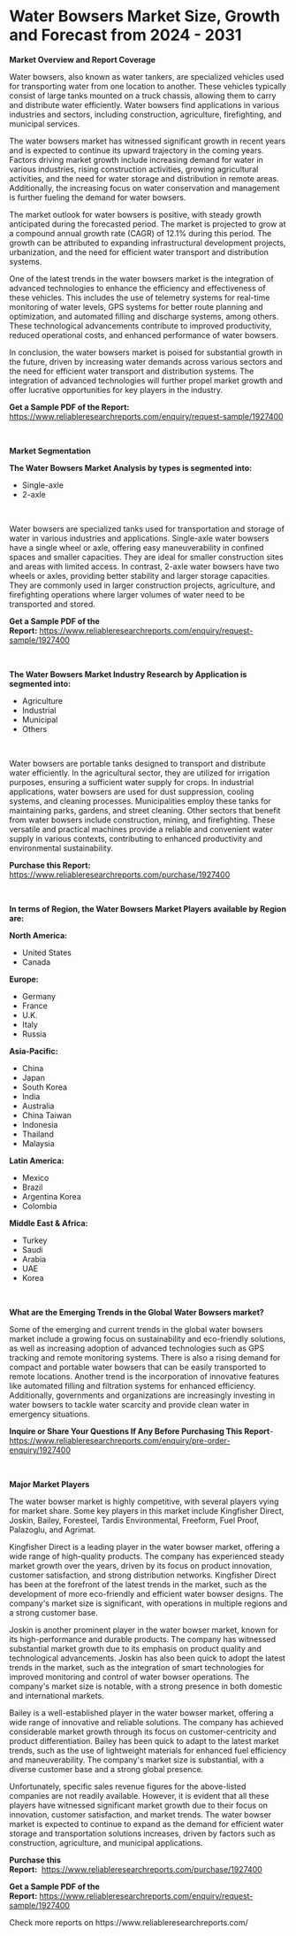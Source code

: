 <p><h1>Water Bowsers Market Size, Growth and Forecast from 2024 - 2031</h1></p><p><strong>Market Overview and Report Coverage</strong></p>
<p><p>Water bowsers, also known as water tankers, are specialized vehicles used for transporting water from one location to another. These vehicles typically consist of large tanks mounted on a truck chassis, allowing them to carry and distribute water efficiently. Water bowsers find applications in various industries and sectors, including construction, agriculture, firefighting, and municipal services.</p><p>The water bowsers market has witnessed significant growth in recent years and is expected to continue its upward trajectory in the coming years. Factors driving market growth include increasing demand for water in various industries, rising construction activities, growing agricultural activities, and the need for water storage and distribution in remote areas. Additionally, the increasing focus on water conservation and management is further fueling the demand for water bowsers.</p><p>The market outlook for water bowsers is positive, with steady growth anticipated during the forecasted period. The market is projected to grow at a compound annual growth rate (CAGR) of 12.1% during this period. The growth can be attributed to expanding infrastructural development projects, urbanization, and the need for efficient water transport and distribution systems.</p><p>One of the latest trends in the water bowsers market is the integration of advanced technologies to enhance the efficiency and effectiveness of these vehicles. This includes the use of telemetry systems for real-time monitoring of water levels, GPS systems for better route planning and optimization, and automated filling and discharge systems, among others. These technological advancements contribute to improved productivity, reduced operational costs, and enhanced performance of water bowsers.</p><p>In conclusion, the water bowsers market is poised for substantial growth in the future, driven by increasing water demands across various sectors and the need for efficient water transport and distribution systems. The integration of advanced technologies will further propel market growth and offer lucrative opportunities for key players in the industry.</p></p>
<p><strong>Get a Sample PDF of the Report:</strong> <a href="https://www.reliableresearchreports.com/enquiry/request-sample/1927400">https://www.reliableresearchreports.com/enquiry/request-sample/1927400</a></p>
<p>&nbsp;</p>
<p><strong>Market Segmentation</strong></p>
<p><strong>The Water Bowsers Market Analysis by types is segmented into:</strong></p>
<p><ul><li>Single-axle</li><li>2-axle</li></ul></p>
<p>&nbsp;</p>
<p><p>Water bowsers are specialized tanks used for transportation and storage of water in various industries and applications. Single-axle water bowsers have a single wheel or axle, offering easy maneuverability in confined spaces and smaller capacities. They are ideal for smaller construction sites and areas with limited access. In contrast, 2-axle water bowsers have two wheels or axles, providing better stability and larger storage capacities. They are commonly used in larger construction projects, agriculture, and firefighting operations where larger volumes of water need to be transported and stored.</p></p>
<p><strong>Get a Sample PDF of the Report:</strong>&nbsp;<a href="https://www.reliableresearchreports.com/enquiry/request-sample/1927400">https://www.reliableresearchreports.com/enquiry/request-sample/1927400</a></p>
<p>&nbsp;</p>
<p><strong>The Water Bowsers Market Industry Research by Application is segmented into:</strong></p>
<p><ul><li>Agriculture</li><li>Industrial</li><li>Municipal</li><li>Others</li></ul></p>
<p>&nbsp;</p>
<p><p>Water bowsers are portable tanks designed to transport and distribute water efficiently. In the agricultural sector, they are utilized for irrigation purposes, ensuring a sufficient water supply for crops. In industrial applications, water bowsers are used for dust suppression, cooling systems, and cleaning processes. Municipalities employ these tanks for maintaining parks, gardens, and street cleaning. Other sectors that benefit from water bowsers include construction, mining, and firefighting. These versatile and practical machines provide a reliable and convenient water supply in various contexts, contributing to enhanced productivity and environmental sustainability.</p></p>
<p><strong>Purchase this Report:</strong>&nbsp; <a href="https://www.reliableresearchreports.com/purchase/1927400">https://www.reliableresearchreports.com/purchase/1927400</a></p>
<p>&nbsp;</p>
<p><strong>In terms of Region, the Water Bowsers Market Players available by Region are:</strong></p>
<p>
    <p> <strong> North America: </strong>
        <ul>
            <li>United States</li>
            <li>Canada</li>
        </ul>
        </p> 
    <p> <strong> Europe: </strong>
        <ul>
            <li>Germany</li>
            <li>France</li>
            <li>U.K.</li>
            <li>Italy</li>
            <li>Russia</li>
        </ul>
        </p> 
    <p> <strong> Asia-Pacific: </strong>
        <ul>
            <li>China</li>
            <li>Japan</li>
            <li>South Korea</li>
            <li>India</li>
            <li>Australia</li>
            <li>China Taiwan</li>
            <li>Indonesia</li>
            <li>Thailand</li>
            <li>Malaysia</li>
        </ul>
        </p> 
    <p> <strong> Latin America: </strong>
        <ul>
            <li>Mexico</li>
            <li>Brazil</li>
            <li>Argentina Korea</li>
            <li>Colombia</li>
        </ul>
        </p> 
    <p> <strong> Middle East & Africa: </strong>
        <ul>
            <li>Turkey</li>
            <li>Saudi</li>
            <li>Arabia</li>
            <li>UAE</li>
            <li>Korea</li>
        </ul>
    </p>
    </p>
<p>&nbsp;</p>
<p><strong>What are the Emerging Trends in the Global Water Bowsers market?</strong></p>
<p><p>Some of the emerging and current trends in the global water bowsers market include a growing focus on sustainability and eco-friendly solutions, as well as increasing adoption of advanced technologies such as GPS tracking and remote monitoring systems. There is also a rising demand for compact and portable water bowsers that can be easily transported to remote locations. Another trend is the incorporation of innovative features like automated filling and filtration systems for enhanced efficiency. Additionally, governments and organizations are increasingly investing in water bowsers to tackle water scarcity and provide clean water in emergency situations.</p></p>
<p><strong>Inquire or Share Your Questions If Any Before Purchasing This Report</strong>- <a href="https://www.reliableresearchreports.com/enquiry/pre-order-enquiry/1927400">https://www.reliableresearchreports.com/enquiry/pre-order-enquiry/1927400</a></p>
<p>&nbsp;</p>
<p><strong>Major Market Players</strong></p>
<p><p>The water bowser market is highly competitive, with several players vying for market share. Some key players in this market include Kingfisher Direct, Joskin, Bailey, Foresteel, Tardis Environmental, Freeform, Fuel Proof, Palazoglu, and Agrimat. </p><p>Kingfisher Direct is a leading player in the water bowser market, offering a wide range of high-quality products. The company has experienced steady market growth over the years, driven by its focus on product innovation, customer satisfaction, and strong distribution networks. Kingfisher Direct has been at the forefront of the latest trends in the market, such as the development of more eco-friendly and efficient water bowser designs. The company's market size is significant, with operations in multiple regions and a strong customer base.</p><p>Joskin is another prominent player in the water bowser market, known for its high-performance and durable products. The company has witnessed substantial market growth due to its emphasis on product quality and technological advancements. Joskin has also been quick to adopt the latest trends in the market, such as the integration of smart technologies for improved monitoring and control of water bowser operations. The company's market size is notable, with a strong presence in both domestic and international markets.</p><p>Bailey is a well-established player in the water bowser market, offering a wide range of innovative and reliable solutions. The company has achieved considerable market growth through its focus on customer-centricity and product differentiation. Bailey has been quick to adapt to the latest market trends, such as the use of lightweight materials for enhanced fuel efficiency and maneuverability. The company's market size is substantial, with a diverse customer base and a strong global presence.</p><p>Unfortunately, specific sales revenue figures for the above-listed companies are not readily available. However, it is evident that all these players have witnessed significant market growth due to their focus on innovation, customer satisfaction, and market trends. The water bowser market is expected to continue to expand as the demand for efficient water storage and transportation solutions increases, driven by factors such as construction, agriculture, and municipal applications.</p></p>
<p><strong>Purchase this Report:</strong>&nbsp;&nbsp;<a href="https://www.reliableresearchreports.com/purchase/1927400">https://www.reliableresearchreports.com/purchase/1927400</a></p>
<p></p>
<p><strong>Get a Sample PDF of the Report:</strong>&nbsp;<a href="https://www.reliableresearchreports.com/enquiry/request-sample/1927400">https://www.reliableresearchreports.com/enquiry/request-sample/1927400</a></p>
<p>Check more reports on https://www.reliableresearchreports.com/</p>